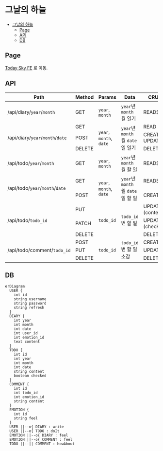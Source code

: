 # 그날의 하늘

- [그날의 하늘](#그날의-하늘)
  - [Page](#page)
  - [API](#api)
  - [DB](#db)

## Page

[Today Sky FE](https://github.com/2chanhaeng/today-sky-fe) 로 이동.

## API

<table>
  <thead>
    <tr>
      <th>Path</th>
      <th>Method</th>
      <th>Params</th>
      <th>Data</th>
      <th>CRUD</th>
    </tr>
  </thead>
  <tbody>
    <tr>
      <td>/api/diary/<code>year</code>/<code>month</code></td>
      <td>GET</td>
      <td><code>year</code>, <code>month</code></td>
      <td><code>year</code>년 <code>month</code> 월 일기</td>
      <td>READS</td>
    </tr>
    <tr>
      <td rowspan="3">/api/diary/<code>year</code>/<code>month</code>/<code>date</code></td>
      <td>GET</td>
      <td rowspan="3"><code>year</code>, <code>month</code>, <code>date</code></td>
      <td rowspan="3"><code>year</code>년 <code>month</code> 월 <code>date</code> 일 일기</td>
      <td>READ</td>
    </tr>
    <tr>
      <td>POST</td>
      <td>CREATE,<br />UPDATE</td>
    </tr>
    <tr>
      <td>DELETE</td>
      <td>DELETE</td>
    </tr>
    <tr>
      <td>/api/todo/<code>year</code>/<code>month</code></td>
      <td>GET</td>
      <td><code>year</code>, <code>month</code></td>
      <td><code>year</code>년 <code>month</code> 월 할 일</td>
      <td>READS</td>
    </tr>
    <tr>
      <td rowspan="2">/api/todo/<code>year</code>/<code>month</code>/<code>date</code></td>
      <td>GET</td>
      <td rowspan="2"><code>year</code>, <code>month</code>, <code>date</code></td>
      <td rowspan="2"><code>year</code>년 <code>month</code> 월 <code>date</code> 일 할 일</td>
      <td>READS</td>
    </tr>
    <tr>
      <td>POST</td>
      <td>CREATE</td>
    </tr>
    <tr>
      <td rowspan="3">/api/todo/<code>todo_id</code></td>
      <td>PUT</td>
      <td rowspan="3"><code>todo_id</code></td>
      <td rowspan="3"><code>todo_id</code>번 할 일</td>
      <td>UPDATE<br/>(content)</td>
    </tr>
    <tr>
      <td>PATCH</td>
      <td>UPDATE<br/>(checked)</td>
    </tr>
    <tr>
      <td>DELETE</td>
      <td>DELETE</td>
    </tr>
    <tr>
      <td rowspan="3">/api/todo/comment/<code>todo_id</code></td>
      <td>POST</td>
      <td rowspan="3"><code>todo_id</code></td>
      <td rowspan="3"><code>todo_id</code> 번 할 일 소감</td>
      <td>CREATE</td>
    </tr>
    <tr>
      <td>PUT</td>
      <td>UPDATE</td>
    </tr>
    <tr>
      <td>DELETE</td>
      <td>DELETE</td>
    </tr>
  </tbody>
</table>

## DB

```mermaid
erDiagram
  USER {
    int id
    string username
    string password
    string refresh
  }
  DIARY {
    int year
    int month
    int date
    int user_id
    int emotion_id
    text content
  }
  TODO {
    int id
    int year
    int month
    int date
    string content
    boolean checked
  }
  COMMENT {
    int id
    int todo_id
    int emotion_id
    string content
  }
  EMOTION {
    int id
    string feel
  }
  USER ||--o{ DIARY : write
  USER ||--o{ TODO : doIt
  EMOTION ||--o{ DIARY : feel
  EMOTION ||--o{ COMMENT : feel
  TODO ||--|| COMMENT : howAbout
```
